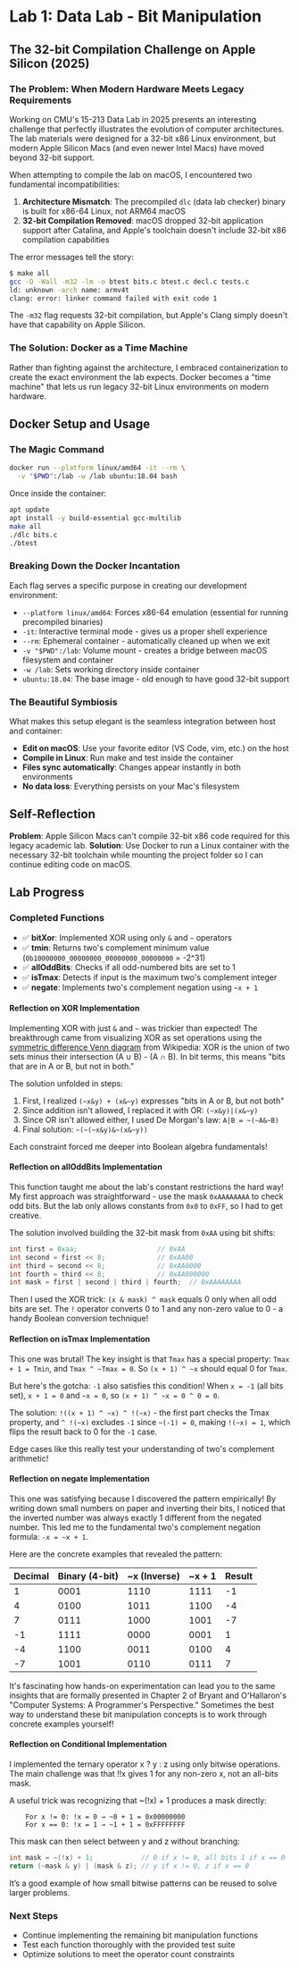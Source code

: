 # Lab 1: Data Lab - Bit Manipulation

## The 32-bit Compilation Challenge on Apple Silicon (2025)

### The Problem: When Modern Hardware Meets Legacy Requirements

Working on CMU's 15-213 Data Lab in 2025 presents an interesting challenge that perfectly illustrates the evolution of computer architectures. The lab materials were designed for a 32-bit x86 Linux environment, but modern Apple Silicon Macs (and even newer Intel Macs) have moved beyond 32-bit support.

When attempting to compile the lab on macOS, I encountered two fundamental incompatibilities:

1. **Architecture Mismatch**: The precompiled `dlc` (data lab checker) binary is built for x86-64 Linux, not ARM64 macOS
2. **32-bit Compilation Removed**: macOS dropped 32-bit application support after Catalina, and Apple's toolchain doesn't include 32-bit x86 compilation capabilities

The error messages tell the story:
```bash
$ make all
gcc -O -Wall -m32 -lm -o btest bits.c btest.c decl.c tests.c
ld: unknown -arch name: armv4t
clang: error: linker command failed with exit code 1
```

The `-m32` flag requests 32-bit compilation, but Apple's Clang simply doesn't have that capability on Apple Silicon.

### The Solution: Docker as a Time Machine

Rather than fighting against the architecture, I embraced containerization to create the exact environment the lab expects. Docker becomes a "time machine" that lets us run legacy 32-bit Linux environments on modern hardware.

## Docker Setup and Usage

### The Magic Command

```bash
docker run --platform linux/amd64 -it --rm \
  -v "$PWD":/lab -w /lab ubuntu:18.04 bash
```

Once inside the container:
```bash
apt update
apt install -y build-essential gcc-multilib
make all
./dlc bits.c
./btest
```

### Breaking Down the Docker Incantation

Each flag serves a specific purpose in creating our development environment:

- `--platform linux/amd64`: Forces x86-64 emulation (essential for running precompiled binaries)
- `-it`: Interactive terminal mode - gives us a proper shell experience
- `--rm`: Ephemeral container - automatically cleaned up when we exit
- `-v "$PWD":/lab`: Volume mount - creates a bridge between macOS filesystem and container
- `-w /lab`: Sets working directory inside container
- `ubuntu:18.04`: The base image - old enough to have good 32-bit support

### The Beautiful Symbiosis

What makes this setup elegant is the seamless integration between host and container:

- **Edit on macOS**: Use your favorite editor (VS Code, vim, etc.) on the host
- **Compile in Linux**: Run make and test inside the container
- **Files sync automatically**: Changes appear instantly in both environments
- **No data loss**: Everything persists on your Mac's filesystem

## Self-Reflection

**Problem**: Apple Silicon Macs can't compile 32-bit x86 code required for this legacy academic lab. **Solution**: Use Docker to run a Linux container with the necessary 32-bit toolchain while mounting the project folder so I can continue editing code on macOS.

## Lab Progress

### Completed Functions
- ✅ **bitXor**: Implemented XOR using only `&` and `~` operators
- ✅ **tmin**: Returns two's complement minimum value (`0b10000000_00000000_00000000_00000000` = -2^31)
- ✅ **allOddBits**: Checks if all odd-numbered bits are set to 1
- ✅ **isTmax**: Detects if input is the maximum two's complement integer
- ✅ **negate**: Implements two's complement negation using `~x + 1`

#### Reflection on XOR Implementation

Implementing XOR with just `&` and `~` was trickier than expected! The breakthrough came from visualizing XOR as set operations using the [symmetric difference Venn diagram](https://en.wikipedia.org/wiki/Symmetric_difference#/media/File:Venn0110.svg) from Wikipedia: XOR is the union of two sets minus their intersection (A ∪ B) - (A ∩ B). In bit terms, this means "bits that are in A or B, but not in both."

The solution unfolded in steps:
1. First, I realized `(~x&y) + (x&~y)` expresses "bits in A or B, but not both"
2. Since addition isn't allowed, I replaced it with OR: `(~x&y)|(x&~y)`
3. Since OR isn't allowed either, I used De Morgan's law: `A|B = ~(~A&~B)`
4. Final solution: `~(~(~x&y)&~(x&~y))`

Each constraint forced me deeper into Boolean algebra fundamentals!

#### Reflection on allOddBits Implementation

This function taught me about the lab's constant restrictions the hard way! My first approach was straightforward - use the mask `0xAAAAAAAA` to check odd bits. But the lab only allows constants from `0x0` to `0xFF`, so I had to get creative.

The solution involved building the 32-bit mask from `0xAA` using bit shifts:
```c
int first = 0xaa;                    // 0xAA
int second = first << 8;             // 0xAA00  
int third = second << 8;             // 0xAA0000
int fourth = third << 8;             // 0xAA000000
int mask = first | second | third | fourth;  // 0xAAAAAAAA
```

Then I used the XOR trick: `(x & mask) ^ mask` equals 0 only when all odd bits are set. The `!` operator converts 0 to 1 and any non-zero value to 0 - a handy Boolean conversion technique!

#### Reflection on isTmax Implementation

This one was brutal! The key insight is that `Tmax` has a special property: `Tmax + 1 = Tmin`, and `Tmax ^ ~Tmax = 0`. So `(x + 1) ^ ~x` should equal 0 for `Tmax`.

But here's the gotcha: `-1` also satisfies this condition! When `x = -1` (all bits set), `x + 1 = 0` and `~x = 0`, so `(x + 1) ^ ~x = 0 ^ 0 = 0`. 

The solution: `!((x + 1) ^ ~x) ^ !(~x)` - the first part checks the Tmax property, and `^ !(~x)` excludes `-1` since `~(-1) = 0`, making `!(~x) = 1`, which flips the result back to 0 for the `-1` case.

Edge cases like this really test your understanding of two's complement arithmetic!

#### Reflection on negate Implementation

This one was satisfying because I discovered the pattern empirically! By writing down small numbers on paper and inverting their bits, I noticed that the inverted number was always exactly 1 different from the negated number. This led me to the fundamental two's complement negation formula: `-x = ~x + 1`.

Here are the concrete examples that revealed the pattern:

| Decimal | Binary (4-bit) | ~x (Inverse) | ~x + 1 | Result |
|---------|----------------|--------------|--------|---------|
| 1       | 0001          | 1110         | 1111   | -1 |
| 4       | 0100          | 1011         | 1100   | -4 |
| 7       | 0111          | 1000         | 1001   | -7 |
| -1      | 1111          | 0000         | 0001   | 1  |
| -4      | 1100          | 0011         | 0100   | 4  |
| -7      | 1001          | 0110         | 0111   | 7  |

It's fascinating how hands-on experimentation can lead you to the same insights that are formally presented in Chapter 2 of Bryant and O'Hallaron's "Computer Systems: A Programmer's Perspective." Sometimes the best way to understand these bit manipulation concepts is to work through concrete examples yourself!

#### Reflection on Conditional Implementation

I implemented the ternary operator x ? y : z using only bitwise operations.
The main challenge was that !!x gives 1 for any non-zero x, not an all-bits mask.

A useful trick was recognizing that ~(!x) + 1 produces a mask directly:
```
    For x != 0: !x = 0 → ~0 + 1 = 0x00000000
    For x == 0: !x = 1 → ~1 + 1 = 0xFFFFFFFF
```
This mask can then select between y and z without branching:

```c
int mask = ~(!x) + 1;            // 0 if x != 0, all bits 1 if x == 0
return (~mask & y) | (mask & z); // y if x != 0, z if x == 0
```
It’s a good example of how small bitwise patterns can be reused to solve larger problems.

### Next Steps
- Continue implementing the remaining bit manipulation functions
- Test each function thoroughly with the provided test suite
- Optimize solutions to meet the operator count constraints
